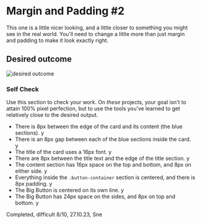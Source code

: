 # Margin and Padding #2

This one is a little nicer looking, and a little closer to something you might see in the real world. You'll need to change a little more than just margin and padding to make it look exactly right.

## Desired outcome
![desired outcome](./desired-outcome.png)

### Self Check
Use this section to check your work. On _these_ projects, your goal isn't to attain 100% pixel perfection, but to use the tools you've learned to get relatively close to the desired output.

- There is 8px between the edge of the card and its content (the blue sections). y
- There is an 8px gap between each of the blue sections inside the card. y
- The title of the card uses a 16px font. y
- There are 8px between the title text and the edge of the title section. y
- The content section has 16px space on the top and bottom, and 8px on either side. y
- Everything inside the `.button-container` section is centered, and there is 8px padding. y
- The Big Button is centered on its own line. y
- The Big Button has 24px space on the sides, and 8px on top and bottom. y

Completed, difficult 8/10, 27.10.23, Sne

